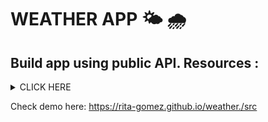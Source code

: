 # WEATHER APP :sun_behind_small_cloud:  :cloud_with_rain: 


## Build app using public API. Resources : 

<details><summary>CLICK HERE</summary>
<p>

#### API  called OpenWeatherMap  :cloud_with_lightning:

```ruby
    .fetch // .then // .catch
```

</p>

<p>

#### Build with SPA 


</p>
</details>

Check demo here:  https://rita-gomez.github.io/weather./src
